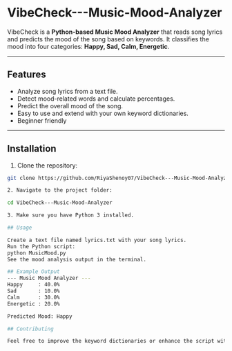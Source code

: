 # VibeCheck---Music-Mood-Analyzer

VibeCheck is a **Python-based Music Mood Analyzer** that reads song lyrics and predicts the mood of the song based on keywords. It classifies the mood into four categories: **Happy, Sad, Calm, Energetic**.

---

## Features

- Analyze song lyrics from a text file.
- Detect mood-related words and calculate percentages.
- Predict the overall mood of the song.
- Easy to use and extend with your own keyword dictionaries.
- Beginner friendly

---

## Installation

1. Clone the repository:

```bash
git clone https://github.com/RiyaShenoy07/VibeCheck---Music-Mood-Analyzer.git

2. Navigate to the project folder:

cd VibeCheck---Music-Mood-Analyzer

3. Make sure you have Python 3 installed.

## Usage

Create a text file named lyrics.txt with your song lyrics.
Run the Python script:
python MusicMood.py
See the mood analysis output in the terminal.

## Example Output
--- Music Mood Analyzer ---
Happy     : 40.0%
Sad       : 10.0%
Calm      : 30.0%
Energetic : 20.0%

Predicted Mood: Happy

## Contributing

Feel free to improve the keyword dictionaries or enhance the script with new features!

 


